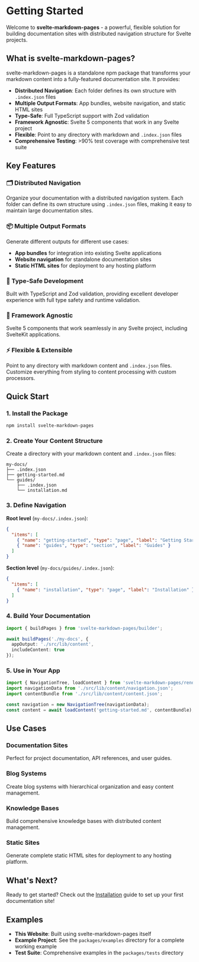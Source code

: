 # Getting Started

Welcome to **svelte-markdown-pages** - a powerful, flexible solution for building documentation sites with distributed navigation structure for Svelte projects.

## What is svelte-markdown-pages?

svelte-markdown-pages is a standalone npm package that transforms your markdown content into a fully-featured documentation site. It provides:

- **Distributed Navigation**: Each folder defines its own structure with `.index.json` files
- **Multiple Output Formats**: App bundles, website navigation, and static HTML sites
- **Type-Safe**: Full TypeScript support with Zod validation
- **Framework Agnostic**: Svelte 5 components that work in any Svelte project
- **Flexible**: Point to any directory with markdown and `.index.json` files
- **Comprehensive Testing**: >90% test coverage with comprehensive test suite

## Key Features

### 🗂️ Distributed Navigation
Organize your documentation with a distributed navigation system. Each folder can define its own structure using `.index.json` files, making it easy to maintain large documentation sites.

### 📦 Multiple Output Formats
Generate different outputs for different use cases:
- **App bundles** for integration into existing Svelte applications
- **Website navigation** for standalone documentation sites
- **Static HTML sites** for deployment to any hosting platform

### 🔧 Type-Safe Development
Built with TypeScript and Zod validation, providing excellent developer experience with full type safety and runtime validation.

### 🎨 Framework Agnostic
Svelte 5 components that work seamlessly in any Svelte project, including SvelteKit applications.

### ⚡ Flexible & Extensible
Point to any directory with markdown content and `.index.json` files. Customize everything from styling to content processing with custom processors.

## Quick Start

### 1. Install the Package

```bash
npm install svelte-markdown-pages
```

### 2. Create Your Content Structure

Create a directory with your markdown content and `.index.json` files:

```
my-docs/
├── .index.json
├── getting-started.md
└── guides/
    ├── .index.json
    └── installation.md
```

### 3. Define Navigation

**Root level** (`my-docs/.index.json`):
```json
{
  "items": [
    { "name": "getting-started", "type": "page", "label": "Getting Started" },
    { "name": "guides", "type": "section", "label": "Guides" }
  ]
}
```

**Section level** (`my-docs/guides/.index.json`):
```json
{
  "items": [
    { "name": "installation", "type": "page", "label": "Installation" }
  ]
}
```

### 4. Build Your Documentation

```typescript
import { buildPages } from 'svelte-markdown-pages/builder';

await buildPages('./my-docs', {
  appOutput: './src/lib/content',
  includeContent: true
});
```

### 5. Use in Your App

```typescript
import { NavigationTree, loadContent } from 'svelte-markdown-pages/renderer';
import navigationData from './src/lib/content/navigation.json';
import contentBundle from './src/lib/content/content.json';

const navigation = new NavigationTree(navigationData);
const content = await loadContent('getting-started.md', contentBundle);
```

## Use Cases

### Documentation Sites
Perfect for project documentation, API references, and user guides.

### Blog Systems
Create blog systems with hierarchical organization and easy content management.

### Knowledge Bases
Build comprehensive knowledge bases with distributed content management.

### Static Sites
Generate complete static HTML sites for deployment to any hosting platform.

## What's Next?

Ready to get started? Check out the [Installation](./guides/installation.md) guide to set up your first documentation site!

## Examples

- **This Website**: Built using svelte-markdown-pages itself
- **Example Project**: See the `packages/examples` directory for a complete working example
- **Test Suite**: Comprehensive examples in the `packages/tests` directory
